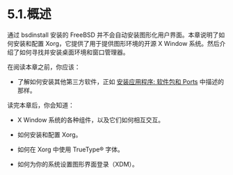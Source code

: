 # 5.1.概述

通过 bsdinstall 安装的 FreeBSD 并不会自动安装图形化用户界面。本章说明了如何安装和配置 Xorg，它提供了用于提供图形环境的开源 X Window 系统。然后介绍了如何寻找并安装桌面环境和窗口管理器。

在阅读本章之前，你应该：

 - 了解如何安装其他第三方软件，正如 [安装应用程序: 软件包和 Ports](https://docs.freebsd.org/en/books/handbook/book/#ports) 中描述的那样。

读完本章后，你会知道：

 - X Window 系统的各种组件，以及它们如何相互交互。

 - 如何安装和配置 Xorg。

 - 如何在 Xorg 中使用 TrueType® 字体。

 - 如何为你的系统设置图形界面登录（XDM）。
